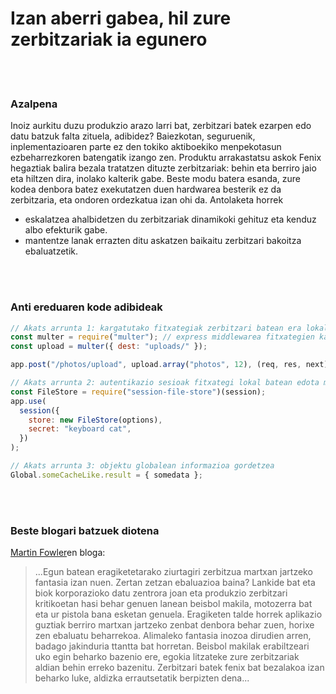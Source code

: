 # Izan aberri gabea, hil zure zerbitzariak ia egunero

<br/><br/>

### Azalpena

Inoiz aurkitu duzu produkzio arazo larri bat, zerbitzari batek ezarpen edo datu batzuk falta zituela, adibidez? Baiezkotan, seguruenik, inplementazioaren parte ez den tokiko aktiboekiko menpekotasun ezbeharrezkoren batengatik izango zen. Produktu arrakastatsu askok Fenix hegaztiak balira bezala tratatzen dituzte zerbitzariak: behin eta berriro jaio eta hiltzen dira, inolako kalterik gabe. Beste modu batera esanda, zure kodea denbora batez exekutatzen duen hardwarea besterik ez da zerbitzaria, eta ondoren ordezkatua izan ohi da. Antolaketa horrek

- eskalatzea ahalbidetzen du zerbitzariak dinamikoki gehituz eta kenduz albo efekturik gabe.
- mantentze lanak errazten ditu askatzen baikaitu zerbitzari bakoitza ebaluatzetik.

<br/><br/>

### Anti ereduaren kode adibideak

```javascript
// Akats arrunta 1: kargatutako fitxategiak zerbitzari batean era lokalean gordetzea
const multer = require("multer"); // express middlewarea fitxategien kargak kudeatzeko
const upload = multer({ dest: "uploads/" });

app.post("/photos/upload", upload.array("photos", 12), (req, res, next) => {});

// Akats arrunta 2: autentikazio sesioak fitxategi lokal batean edota memorian gordetzea
const FileStore = require("session-file-store")(session);
app.use(
  session({
    store: new FileStore(options),
    secret: "keyboard cat",
  })
);

// Akats arrunta 3: objektu globalean informazioa gordetzea
Global.someCacheLike.result = { somedata };
```

<br/><br/>

### Beste blogari batzuek diotena

[Martin Fowler](https://martinfowler.com/bliki/PhoenixServer.html)en bloga:

> ...Egun batean eragiketetarako ziurtagiri zerbitzua martxan jartzeko fantasia izan nuen. Zertan zetzan ebaluazioa baina? Lankide bat eta biok korporazioko datu zentrora joan eta produkzio zerbitzari kritikoetan hasi behar genuen lanean beisbol makila, motozerra bat eta ur pistola bana esketan genuela. Eragiketen talde horrek aplikazio guztiak berriro martxan jartzeko zenbat denbora behar zuen, horixe zen ebaluatu beharrekoa. Alimaleko fantasia inozoa dirudien arren, badago jakinduria ttantta bat horretan.
> Beisbol makilak erabiltzeari uko egin beharko bazenio ere, egokia litzateke zure zerbitzariak aldian behin erreko bazenitu. Zerbitzari batek fenix bat bezalakoa izan beharko luke, aldizka errautsetatik berpizten dena...

<br/><br/>
